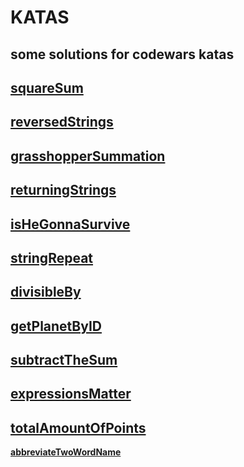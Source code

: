 # KATAS
**some solutions for codewars katas**
---
**[squareSum](https://www.codewars.com/kata/515e271a311df0350d00000f/train/go)**
---
**[reversedStrings](https://www.codewars.com/kata/5168bb5dfe9a00b126000018/train/go)**
---
**[grasshopperSummation](https://www.codewars.com/kata/55d24f55d7dd296eb9000030/train/go)**
---
**[returningStrings](https://www.codewars.com/kata/55a70521798b14d4750000a4/train/go)**
---
**[isHeGonnaSurvive](https://www.codewars.com/kata/59ca8246d751df55cc00014c/train/go)**
---
**[stringRepeat](https://www.codewars.com/kata/57a0e5c372292dd76d000d7e/train/go)**
---
**[divisibleBy](https://www.codewars.com/kata/5545f109004975ea66000086/train/go)**
---
**[getPlanetByID](https://www.codewars.com/kata/515e188a311df01cba000003/train/go)**
---
**[subtractTheSum](https://www.codewars.com/kata/56c5847f27be2c3db20009c3/train/go)**
---
**[expressionsMatter](https://www.codewars.com/kata/5ae62fcf252e66d44d00008e/train/go)**
---
**[totalAmountOfPoints](https://www.codewars.com/kata/5bb904724c47249b10000131/train/go)**
---
**[abbreviateTwoWordName](https://www.codewars.com/kata/57eadb7ecd143f4c9c0000a3/train/go)**
